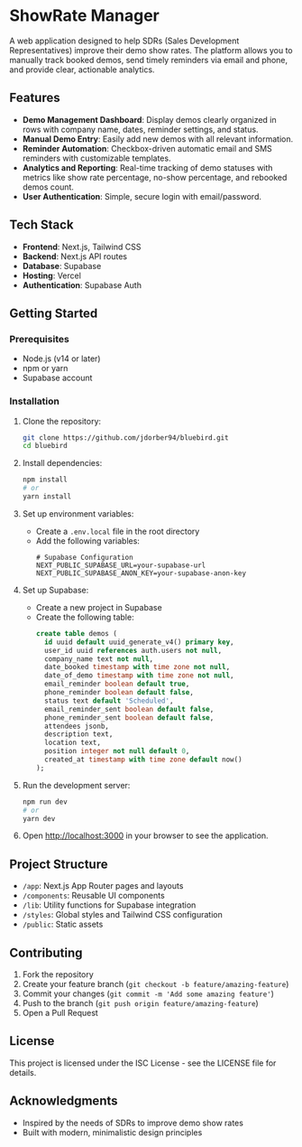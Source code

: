 # ShowRate Manager

A web application designed to help SDRs (Sales Development Representatives) improve their demo show rates. The platform allows you to manually track booked demos, send timely reminders via email and phone, and provide clear, actionable analytics.

## Features

- **Demo Management Dashboard**: Display demos clearly organized in rows with company name, dates, reminder settings, and status.
- **Manual Demo Entry**: Easily add new demos with all relevant information.
- **Reminder Automation**: Checkbox-driven automatic email and SMS reminders with customizable templates.
- **Analytics and Reporting**: Real-time tracking of demo statuses with metrics like show rate percentage, no-show percentage, and rebooked demos count.
- **User Authentication**: Simple, secure login with email/password.

## Tech Stack

- **Frontend**: Next.js, Tailwind CSS
- **Backend**: Next.js API routes
- **Database**: Supabase
- **Hosting**: Vercel
- **Authentication**: Supabase Auth

## Getting Started

### Prerequisites

- Node.js (v14 or later)
- npm or yarn
- Supabase account

### Installation

1. Clone the repository:
   ```bash
   git clone https://github.com/jdorber94/bluebird.git
   cd bluebird
   ```

2. Install dependencies:
   ```bash
   npm install
   # or
   yarn install
   ```

3. Set up environment variables:
   - Create a `.env.local` file in the root directory
   - Add the following variables:
     ```
     # Supabase Configuration
     NEXT_PUBLIC_SUPABASE_URL=your-supabase-url
     NEXT_PUBLIC_SUPABASE_ANON_KEY=your-supabase-anon-key
     ```

4. Set up Supabase:
   - Create a new project in Supabase
   - Create the following table:
     ```sql
     create table demos (
       id uuid default uuid_generate_v4() primary key,
       user_id uuid references auth.users not null,
       company_name text not null,
       date_booked timestamp with time zone not null,
       date_of_demo timestamp with time zone not null,
       email_reminder boolean default true,
       phone_reminder boolean default false,
       status text default 'Scheduled',
       email_reminder_sent boolean default false,
       phone_reminder_sent boolean default false,
       attendees jsonb,
       description text,
       location text,
       position integer not null default 0,
       created_at timestamp with time zone default now()
     );
     ```

5. Run the development server:
   ```bash
   npm run dev
   # or
   yarn dev
   ```

6. Open [http://localhost:3000](http://localhost:3000) in your browser to see the application.

## Project Structure

- `/app`: Next.js App Router pages and layouts
- `/components`: Reusable UI components
- `/lib`: Utility functions for Supabase integration
- `/styles`: Global styles and Tailwind CSS configuration
- `/public`: Static assets

## Contributing

1. Fork the repository
2. Create your feature branch (`git checkout -b feature/amazing-feature`)
3. Commit your changes (`git commit -m 'Add some amazing feature'`)
4. Push to the branch (`git push origin feature/amazing-feature`)
5. Open a Pull Request

## License

This project is licensed under the ISC License - see the LICENSE file for details.

## Acknowledgments

- Inspired by the needs of SDRs to improve demo show rates
- Built with modern, minimalistic design principles 